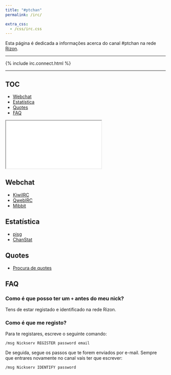```yaml
---
title: "#ptchan"
permalink: /irc/

extra_css:
  - /css/irc.css
---
```


Esta página é dedicada a informações acerca do canal #ptchan na rede [Rizon](http://rizon.net).

---

{% include irc.connect.html %}

---

TOC
---

* [Webchat](#webchat)
* [Estatística](#estatística)
* [Quotes](#quotes)
* [FAQ](#faq)

<iframe
	src="//irc.leg.ninja/relationship/index-white.html?channel=%23ptchan&network=rizon"
	id="network"></iframe>

Webchat
-------

* [KiwiIRC](https://kiwiirc.com/client/irc.rizon.net/#ptchan)
* [QwebIRC](https://qchat.rizon.net/?channels=ptchan)
* [Mibbit](http://chat.mibbit.com/?server=rizon.mibbit.org&channel=%23ptchan)


Estatística
-----------

* [pisg](http://irc.leg.ninja/pisg.html)
* [ChanStat](http://chanstat.net/stats/rizon/%23ptchan)

Quotes
------

* [Procura de quotes](/irc/quotes)

FAQ
---

### Como é que posso ter um `+` antes do meu nick?

Tens de estar registado e identificado na rede Rizon.

### Como é que me registo?

Para te registares, escreve o seguinte comando:

    /msg Nickserv REGISTER password email

De seguida, segue os passos que te forem enviados por e-mail.
Sempre que entrares novamente no canal vais ter que escrever:

    /msg Nickserv IDENTIFY password
